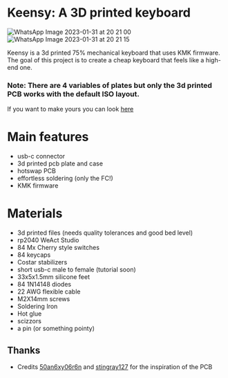 # Keensy: A 3D printed keyboard

![WhatsApp Image 2023-01-31 at 20 21 00](https://user-images.githubusercontent.com/77059171/215862176-3b6b5506-4c15-4c05-9ec7-8dfa679cacc4.jpeg)
![WhatsApp Image 2023-01-31 at 20 21 15](https://user-images.githubusercontent.com/77059171/215862180-34ced087-dace-45b0-8dbf-596352c3e889.jpeg)


Keensy is a 3d printed 75% mechanical keyboard that uses KMK firmware. The goal of this project is to create a cheap keyboard that feels like a high-end one.

### Note: There are 4 variables of plates but only the 3d printed PCB works with the default ISO layout.
If you want to make yours you can look [here](https://github.com/50an6xy06r6n/hotswap_pcb_generator)

# Main features 
- usb-c connector
- 3d printed pcb plate and case
- hotswap PCB
- effortless soldering (only the FC!)
- KMK firmware


# Materials 

- 3d printed files (needs quality tolerances and good bed level)
- rp2040 WeAct Studio
- 84 Mx Cherry style switches
- 84 keycaps 
- Costar stabilizers 
- short usb-c male to female (tutorial soon)
- 33x5x1.5mm silicone feet
- 84 1N14148 diodes
- 22 AWG flexible cable 
- M2X14mm screws
- Soldering Iron 
- Hot glue 
- scizzors
- a pin (or something pointy)

## Thanks

* Credits [50an6xy06r6n](https://github.com/50an6xy06r6n/hotswap_pcb_generator) and [stingray127](https://github.com/stingray127/handwirehotswap) for the inspiration of the PCB

